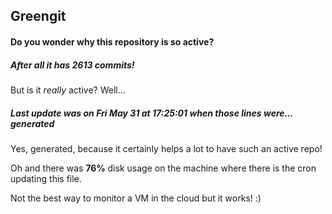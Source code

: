 ## Greengit

#### Do you wonder why this repository is so active?

##### After all it has 2613 commits!

But is it *really* active? Well...

##### Last update was on Fri May 31 at 17:25:01 when those lines were... generated

Yes, generated, because it certainly helps a lot to have such an active repo!

Oh and there was **76%** disk usage on the machine
where there is the cron updating this file.

Not the best way to monitor a VM in the cloud but it works! :)
